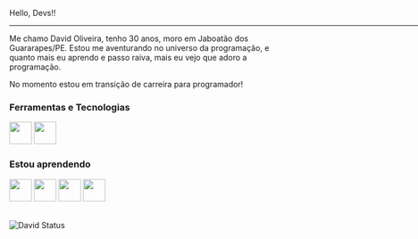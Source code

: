   Hello, Devs!!
  <hr width="900" align="left">
  <p>Me chamo David Oliveira, tenho 30 anos, moro em Jaboatão dos Guararapes/PE. Estou me aventurando no universo da
    programação, e quanto mais eu aprendo e passo raiva, mais eu vejo que adoro a programação.</p>
  <p>No momento estou em transição de carreira para programador!</p>  

 ### Ferramentas e Tecnologias
  <img loading="lazy" src="https://cdn.jsdelivr.net/gh/devicons/devicon@latest/icons/html5/html5-original-wordmark.svg"
    width="40" height="40" />
  <img loading="lazy" src="https://cdn.jsdelivr.net/gh/devicons/devicon@latest/icons/css3/css3-original-wordmark.svg"
    width="40" height="40" />
  <br>
 ### Estou aprendendo
  <img loading="lazy" src="https://cdn.jsdelivr.net/gh/devicons/devicon@latest/icons/git/git-original.svg" width="40"
    height="40" />
  <img loading="lazy" src="https://cdn.jsdelivr.net/gh/devicons/devicon@latest/icons/github/github-original.svg"
    width="40" height="40" />
  <img loading="lazy" src="https://cdn.jsdelivr.net/gh/devicons/devicon@latest/icons/javascript/javascript-original.svg"
    width="40" height="40" />
  <img loading="lazy" src="https://cdn.jsdelivr.net/gh/devicons/devicon@latest/icons/react/react-original-wordmark.svg"
    width="40" height="40" />
  <br> <br>

![David Status](https://github-readme-stats.vercel.app/api?username=SrDavidOliveira&show_icons=true&theme=transparent)

